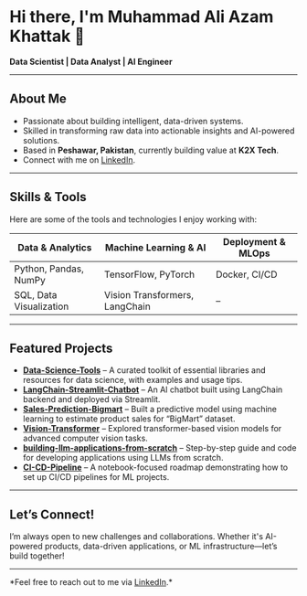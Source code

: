 # Hi there, I'm **Muhammad Ali Azam Khattak** 👋

**Data Scientist | Data Analyst | AI Engineer**

---

##  About Me

- Passionate about building intelligent, data-driven systems.
- Skilled in transforming raw data into actionable insights and AI-powered solutions.
- Based in **Peshawar, Pakistan**, currently building value at **K2X Tech**.
- Connect with me on [LinkedIn](https://www.linkedin.com/in/aliazamm).

---

##  Skills & Tools

Here are some of the tools and technologies I enjoy working with:

| Data & Analytics | Machine Learning & AI | Deployment & MLOps |
|------------------|------------------------|--------------------|
| Python, Pandas, NumPy | TensorFlow, PyTorch | Docker, CI/CD |
| SQL, Data Visualization | Vision Transformers, LangChain | – |

---

##  Featured Projects

- **[Data-Science-Tools](https://github.com/AliAzam12/Data-Science-Tools)** – A curated toolkit of essential libraries and resources for data science, with examples and usage tips.
- **[LangChain-Streamlit-Chatbot](https://github.com/AliAzam12/LangChain-Streamlit-Chatbot)** – An AI chatbot built using LangChain backend and deployed via Streamlit.
- **[Sales-Prediction-Bigmart](https://github.com/AliAzam12/Sales-Prediction-Bigmart)** – Built a predictive model using machine learning to estimate product sales for “BigMart” dataset.
- **[Vision-Transformer](https://github.com/AliAzam12/Vision-Transformer)** – Explored transformer-based vision models for advanced computer vision tasks.
- **[building-llm-applications-from-scratch](https://github.com/AliAzam12/building-llm-applications-from-scratch)** – Step-by-step guide and code for developing applications using LLMs from scratch.
- **[CI-CD-Pipeline](https://github.com/AliAzam12/CI-CD-Pipeline)** – A notebook-focused roadmap demonstrating how to set up CI/CD pipelines for ML projects.

---

##  Let’s Connect!

I’m always open to new challenges and collaborations. Whether it's AI-powered products, data-driven applications, or ML infrastructure—let’s build together!

---

\*Feel free to reach out to me via [LinkedIn](https://www.linkedin.com/in/aliazamm).*
